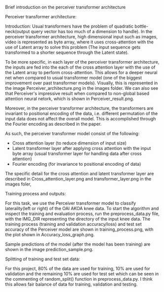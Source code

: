 Brief introduction on the perceiver transformer architecture

Perceiver transformer architecture:

Introduction: Usual transformers have the problem of quadratic bottle-neck(output query vector has too much of a dimension to handle). In the perceiver transformer architecture, high dimensional input such as images, video is represented as byte array, where it uses cross-attention with the use of Latent array to solve this problem (The input sequence gets transformed to a shorter sequence through the Latent state). 

To be more specific, in each layer of the perceiver transformer architecture, the inputs are fed into the each of the cross attention layer with the use of the Latent array to perform cross-attention. This allows for a deeper neural net when compared to usual transformer model (one of the biggest improvement over past transformer models). Visually, this is represented in the image Perceiver_architecture.png in the images folder. We can also see that Perceiver's impressive result when compared to non-global based attention neural netork, which is shown in Perceiver_result.png. 

Moreover, in the perceiver transformer architecture, the transformers are invariant to positional encoding of the data, i.e. different permutation of the input data does not affect the overall model. This is accomplished through the Fourier encoding as described in the paper. 

As such, the perceiver transformer model consist of the following:
-	Cross attention layer (to reduce dimension of input size)
-	Latent transformer layer after applying cross attention with the input byte array (usual transformer layer for handling data after cross attention)
-	Fourier encoding (for invariance to positional encoding of data)

The specific detail for the cross attention and latent transformer layer are described in Cross_attention_layer.png and transformer_layer.png in the images foler,

Training process and outputs:

For this task, we use the Perceiver transformer model to classify laterality(left or right) of the OAI AKOA knee data.
To start the algorithm and inspect the training and evaluation process, run the preprocess_data.py file, with the IMG_DIR representing the directory of the input knee data. 
The training process (training and validation accuracy/loss) and test set accuracy of the Perceiver model are shown in training_process.png, with the plot 
shown in Accuracy_loss_graph.png.

Sample predictions of the model (after the model has been training) are shown in the image prediction_sample.png.

Splitting of training and test set data:

For this project, 80% of the data are used for training, 10% are used for validation and the remaining 10% are used for test set which can be seen in the commenting of
random_split() function in preprocess_data.py. I think this allows fair balance of data for training, validation and testing.